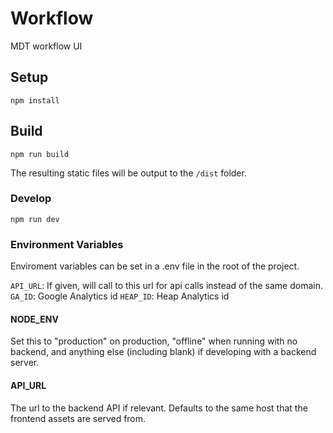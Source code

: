 # Workflow
MDT workflow UI

## Setup

    npm install

## Build

    npm run build

The resulting static files will be output to the `/dist` folder.

### Develop

    npm run dev

### Environment Variables
Enviroment variables can be set in a .env file in the root of the project.

`API_URL`: If given, will call to this url for api calls instead of the same domain.
`GA_ID`: Google Analytics id
`HEAP_ID`: Heap Analytics id

#### NODE_ENV
Set this to "production" on production, "offline" when running with no backend, and anything else (including blank) if developing with a backend server.

#### API_URL
The url to the backend API if relevant.  Defaults to the same host that the frontend assets are served from.
